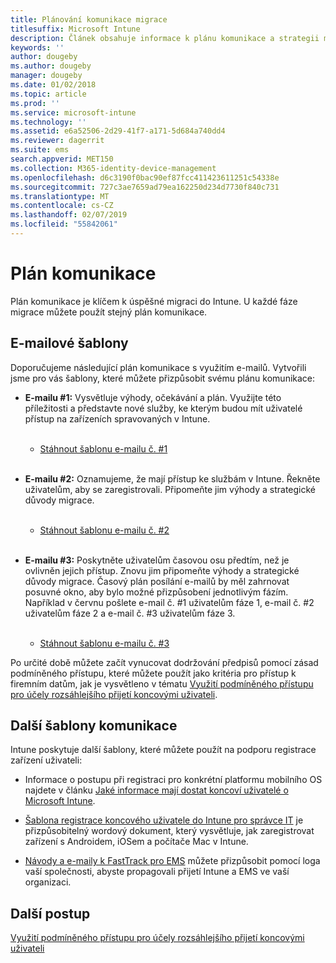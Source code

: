 ```yaml
---
title: Plánování komunikace migrace
titlesuffix: Microsoft Intune
description: Článek obsahuje informace k plánu komunikace a strategii migrace do Microsoft Intune.
keywords: ''
author: dougeby
ms.author: dougeby
manager: dougeby
ms.date: 01/02/2018
ms.topic: article
ms.prod: ''
ms.service: microsoft-intune
ms.technology: ''
ms.assetid: e6a52506-2d29-41f7-a171-5d684a740dd4
ms.reviewer: dagerrit
ms.suite: ems
search.appverid: MET150
ms.collection: M365-identity-device-management
ms.openlocfilehash: d6c3190f0bac90ef87fcc411423611251c54338e
ms.sourcegitcommit: 727c3ae7659ad79ea162250d234d7730f840c731
ms.translationtype: MT
ms.contentlocale: cs-CZ
ms.lasthandoff: 02/07/2019
ms.locfileid: "55842061"
---
```

# <a name="plan-communications"></a>Plán komunikace

Plán komunikace je klíčem k úspěšné migraci do Intune. U každé fáze migrace můžete použít stejný plán komunikace.

## <a name="email-templates"></a>E-mailové šablony

Doporučujeme následující plán komunikace s využitím e-mailů. Vytvořili jsme pro vás šablony, které můžete přizpůsobit svému plánu komunikace:

-   **E-mailu \#1:** Vysvětluje výhody, očekávání a plán. Využijte této příležitosti a představte nové služby, ke kterým budou mít uživatelé přístup na zařízeních spravovaných v Intune.<br/><br/>


    -   [Stáhnout šablonu e-mailu č. \#1](https://gallery.technet.microsoft.com/Intune-migration-guide-end-e3209b35)
<br></br>

-   **E-mailu \#2:** Oznamujeme, že mají přístup ke službám v Intune. Řekněte uživatelům, aby se zaregistrovali. Připomeňte jim výhody a strategické důvody migrace.<br/><br/>


    -   [Stáhnout šablonu e-mailu č. \#2](https://gallery.technet.microsoft.com/Intune-migration-guide-end-a9d25eb5)
<br></br>

-   **E-mailu \#3:** Poskytněte uživatelům časovou osu předtím, než je ovlivněn jejich přístup. Znovu jim připomeňte výhody a strategické důvody migrace. Časový plán posílání e-mailů by měl zahrnovat posuvné okno, aby bylo možné přizpůsobení jednotlivým fázím. Například v červnu pošlete e-mail č. \#1 uživatelům fáze 1, e-mail č. \#2 uživatelům fáze 2 a e-mail č. \#3 uživatelům fáze 3.<br/><br/>

    -   [Stáhnout šablonu e-mailu č. \#3](https://gallery.technet.microsoft.com/Intune-migration-guide-end-831521b5)

Po určité době můžete začít vynucovat dodržování předpisů pomocí zásad podmíněného přístupu, které můžete použít jako kritéria pro přístup k firemním datům, jak je vysvětleno v tématu [Využití podmíněného přístupu pro účely rozsáhlejšího přijetí koncovými uživateli](migration-guide-drive-adoption.md).

## <a name="additional-communication-templates"></a>Další šablony komunikace

Intune poskytuje další šablony, které můžete použít na podporu registrace zařízení uživateli:

-   Informace o postupu při registraci pro konkrétní platformu mobilního OS najdete v článku [Jaké informace mají dostat koncoví uživatelé o Microsoft Intune](end-user-educate.md).

-   [Šablona registrace koncového uživatele do Intune pro správce IT](https://gallery.technet.microsoft.com/End-user-Intune-enrollment-55dfd64a) je přizpůsobitelný wordový dokument, který vysvětluje, jak zaregistrovat zařízení s Androidem, iOSem a počítače Mac v Intune.

-   [Návody a e-maily k FastTrack pro EMS](https://gallery.technet.microsoft.com/FastTrack-for-EMS-How-To-f170da4c) můžete přizpůsobit pomocí loga vaší společnosti, abyste propagovali přijetí Intune a EMS ve vaší organizaci.

## <a name="next-steps"></a>Další postup

[Využití podmíněného přístupu pro účely rozsáhlejšího přijetí koncovými uživateli](migration-guide-drive-adoption.md)
